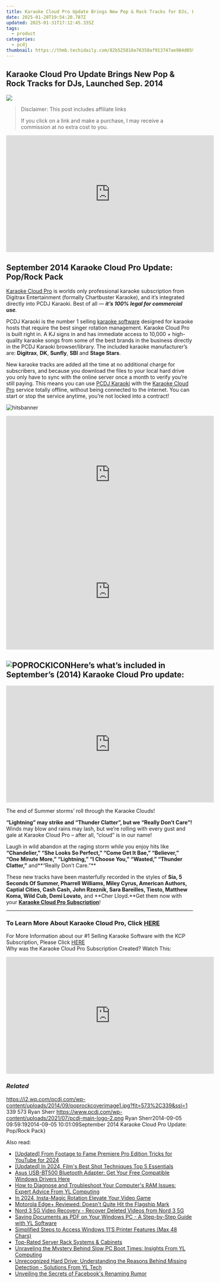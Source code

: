 ```yaml
---
title: Karaoke Cloud Pro Update Brings New Pop & Rock Tracks for DJs, Launched Sep. 2014
date: 2025-01-28T19:54:20.787Z
updated: 2025-01-31T17:12:45.335Z
tags:
  - product
categories:
  - pcdj
thumbnail: https://thmb.techidaily.com/82b525816e76358af913747ae984d059f5f8a464efd989151aa021dad93dd957.jpg
---
```


## Karaoke Cloud Pro Update Brings New Pop & Rock Tracks for DJs, Launched Sep. 2014

[![](https://i2.wp.com/pcdj.com/wp-content/uploads/2014/09/poprockcoverimage1.jpg?resize=573%2C270&ssl=1)](https://i2.wp.com/pcdj.com/wp-content/uploads/2014/09/poprockcoverimage1.jpg?fit=573%2C339&ssl=1 "poprockcoverimage")

>  Disclaimer: This post includes affiliate links
>
>  If you click on a link and make a purchase, I may receive a commission at no extra cost to you.
>

<!-- affiliate ads begin -->
<iframe width="560" height="315" src="https://www.youtube.com/embed/K4lRBnNnd9k?si=5e0MbdOz-fF6Ry_k" title="YouTube video player" frameborder="0" allow="accelerometer; autoplay; clipboard-write; encrypted-media; gyroscope; picture-in-picture; web-share" referrerpolicy="strict-origin-when-cross-origin" allowfullscreen></iframe>
<!-- affiliate ads end -->

## **September 2014 Karaoke Cloud Pro Update: Pop/Rock Pack**

[Karaoke Cloud Pro](https://tools.techidaily.com/pcdj/products/) is worlds only professional karaoke subscription from Digitrax Entertainment (formally Chartbuster Karaoke), and it’s integrated directly into PCDJ Karaoki. Best of all — _**it’s 100% legal for commercial use**._

PCDJ Karaoki is the number 1 selling [karaoke software](https://tools.techidaily.com/pcdj/products/) designed for karaoke hosts that require the best singer rotation management. Karaoke Cloud Pro is built right in. A KJ signs in and has immediate access to 10,000 + high-quality karaoke songs from some of the best brands in the business directly in the PCDJ Karaoki browser/library. The included karaoke manufacturer’s are: **Digitrax**, **DK**, **Sunfly**, **SBI** and **Stage Stars**.

New karaoke tracks are added all the time at no additional charge for subscribers, and because you download the files to your local hard drive you only have to sync with the online server once a month to verify you’re still paying. This means you can use [PCDJ Karaoki](https://tools.techidaily.com/pcdj/products/) with the [Karaoke Cloud Pro](https://tools.techidaily.com/pcdj/products/) service totally offline, without being connected to the internet. You can start or stop the service anytime, you’re not locked into a contract!

![hitsbanner](https://i1.wp.com/www.pcdj.com/wp-content/uploads/2014/09/hitsbanner.jpg?resize=600%2C100&ssl=1)

<!-- affiliate ads begin -->
<iframe width="560" height="315" src="https://www.youtube.com/embed/XA_wP7rS9ww?si=LarMG3sEHAhSoL6q" title="YouTube video player" frameborder="0" allow="accelerometer; autoplay; clipboard-write; encrypted-media; gyroscope; picture-in-picture; web-share" referrerpolicy="strict-origin-when-cross-origin" allowfullscreen></iframe>
<!-- affiliate ads end -->

<!-- affiliate ads begin -->
<iframe width="560" height="315" src="https://www.youtube.com/embed/poI1NQxHfjc?si=ZLG0wziYcTKIKwL5" title="YouTube video player" frameborder="0" allow="accelerometer; autoplay; clipboard-write; encrypted-media; gyroscope; picture-in-picture; web-share" referrerpolicy="strict-origin-when-cross-origin" allowfullscreen></iframe>
<!-- affiliate ads end -->

## **![POPROCKICON](https://i1.wp.com/www.pcdj.com/wp-content/uploads/2014/09/POPROCKICON.jpg?resize=202%2C227&ssl=1)Here’s what’s included in September’s (2014) Karaoke Cloud Pro update:**

<!-- affiliate ads begin -->
<iframe width="560" height="315" src="https://www.youtube.com/embed/c-BHGGIC0zE?si=FzUQKZa-bx8OlKuB" title="YouTube video player" frameborder="0" allow="accelerometer; autoplay; clipboard-write; encrypted-media; gyroscope; picture-in-picture; web-share" referrerpolicy="strict-origin-when-cross-origin" allowfullscreen></iframe>
<!-- affiliate ads end -->

The end of Summer storms’ roll through the Karaoke Clouds!

**“Lightning” may strike and “Thunder Clatter”, but we “Really Don’t Care”!** Winds may blow and rains may lash, but we’re rolling with every gust and gale at Karaoke Cloud Pro – after all, “cloud” is in our name!

  
Laugh in wild abandon at the raging storm while you enjoy hits like **“Chandelier,” “She Looks So Perfect,” “Come Get It Bae,” “Believer,” “One Minute More,” “Lightning,” “I Choose You,” “Wasted,” “Thunder Clatter,”** and**“Really Don’t Care.”**

These new tracks have been masterfully recorded in the styles of **Sia, 5 Seconds Of Summer, Pharrell Williams, Miley Cyrus, American Authors, Captial Cities, Cash Cash, John Rzeznik, Sara Bareilles, Tiesto, Matthew Koma, Wild Cub, Demi Lovato,** and **Cher Lloyd.**Get them now with your **[Karaoke Cloud Pro Subscription](https://tools.techidaily.com/pcdj/products/)**!

---

### To Learn More About Karaoke Cloud Pro, Click [HERE](https://tools.techidaily.com/pcdj/products/)
For More Information about our #1 Selling Karaoke Software with the KCP Subscription, Please Click [HERE](https://tools.techidaily.com/pcdj/products/)  
Why was the Karaoke Cloud Pro Subscription Created? Watch This:

<!-- affiliate ads begin -->
<iframe width="560" height="315" src="https://www.youtube.com/embed/GBWcw6rXIdg?si=Tlue44bW-bPA4tH9" title="YouTube video player" frameborder="0" allow="accelerometer; autoplay; clipboard-write; encrypted-media; gyroscope; picture-in-picture; web-share" referrerpolicy="strict-origin-when-cross-origin" allowfullscreen></iframe>
<!-- affiliate ads end -->

### _Related_

https://i2.wp.com/pcdj.com/wp-content/uploads/2014/09/poprockcoverimage1.jpg?fit=573%2C339&ssl=1 339 573 Ryan Sherr https://www.pcdj.com/wp-content/uploads/2021/07/pcdj-main-logo-2.png Ryan Sherr2014-09-05 09:59:192014-09-05 10:01:09September 2014 Karaoke Cloud Pro Update: Pop/Rock Pack}

<ins class="adsbygoogle"
     style="display:block"
     data-ad-format="autorelaxed"
     data-ad-client="ca-pub-7571918770474297"
     data-ad-slot="1223367746"></ins>

<ins class="adsbygoogle"
     style="display:block"
     data-ad-client="ca-pub-7571918770474297"
     data-ad-slot="8358498916"
     data-ad-format="auto"
     data-full-width-responsive="true"></ins>

<span class="atpl-alsoreadstyle">Also read:</span>
<div><ul>
<li><a href="https://eaxpv-info.techidaily.com/updated-from-footage-to-fame-premiere-pro-edition-tricks-for-youtube-for-2024/"><u>[Updated] From Footage to Fame Premiere Pro Edition Tricks for YouTube for 2024</u></a></li>
<li><a href="https://fox-helps.techidaily.com/updated-in-2024-films-best-shot-techniques-top-5-essentials/"><u>[Updated] In 2024, Film's Best Shot Techniques Top 5 Essentials</u></a></li>
<li><a href="https://win-dash.techidaily.com/asus-usb-bt500-bluetooth-adapter-get-your-free-compatible-windows-drivers-here/"><u>Asus USB-BT500 Bluetooth Adapter: Get Your Free Compatible Windows Drivers Here</u></a></li>
<li><a href="https://discover-able.techidaily.com/how-to-diagnose-and-troubleshoot-your-computers-ram-issues-expert-advice-from-yl-computing/"><u>How to Diagnose and Troubleshoot Your Computer's RAM Issues: Expert Advice From YL Computing</u></a></li>
<li><a href="https://instagram-videos.techidaily.com/in-2024-insta-magic-rotation-elevate-your-video-game/"><u>In 2024, Insta-Magic Rotation Elevate Your Video Game</u></a></li>
<li><a href="https://buynow-reviews.techidaily.com/motorola-edgeplus-reviewed-doesnt-quite-hit-the-flagship-mark/"><u>Motorola Edge+ Reviewed: Doesn't Quite Hit the Flagship Mark</u></a></li>
<li><a href="https://review-topics.techidaily.com/nord-3-5g-video-recovery-recover-deleted-videos-from-nord-3-5g-by-fonelab-android-recover-video/"><u>Nord 3 5G Video Recovery - Recover Deleted Videos from Nord 3 5G</u></a></li>
<li><a href="https://discover-able.techidaily.com/saving-documents-as-pdf-on-your-windows-pc-a-step-by-step-guide-with-yl-software/"><u>Saving Documents as PDF on Your Windows PC - A Step-by-Step Guide with YL Software</u></a></li>
<li><a href="https://win11.techidaily.com/simplified-steps-to-access-windows-11s-printer-features-max-48-chars/"><u>Simplified Steps to Access Windows 11’S Printer Features (Max 48 Chars)</u></a></li>
<li><a href="https://techno-recovery.techidaily.com/top-rated-server-rack-systems-and-cabinets/"><u>Top-Rated Server Rack Systems & Cabinets</u></a></li>
<li><a href="https://discover-able.techidaily.com/unraveling-the-mystery-behind-slow-pc-boot-times-insights-from-yl-computing/"><u>Unraveling the Mystery Behind Slow PC Boot Times: Insights From YL Computing</u></a></li>
<li><a href="https://discover-able.techidaily.com/unrecognized-hard-drive-understanding-the-reasons-behind-missing-detection-solutions-from-yl-tech/"><u>Unrecognized Hard Drive: Understanding the Reasons Behind Missing Detection - Solutions From YL Tech</u></a></li>
<li><a href="https://facebook.techidaily.com/unveiling-the-secrets-of-facebooks-renaming-rumor/"><u>Unveiling the Secrets of Facebook's Renaming Rumor</u></a></li>
</ul></div>

